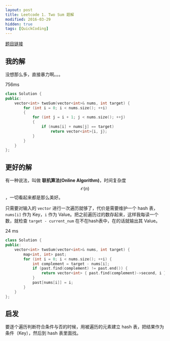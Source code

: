 ```yaml
---
layout: post
title: Leetcode 1. Two Sum 题解
modified: 2016-03-29
hidden: true
tags: [QuickCoding]
---
```


[题目链接](https://leetcode.com/problems/two-sum/)

## 我的解

没想那么多，直接暴力啊。。。

756ms

```cpp
class Solution {
public:
    vector<int> twoSum(vector<int>& nums, int target) {
        for (int i = 0; i < nums.size(); ++i)
        {
            for (int j = i + 1; j < nums.size(); ++j)
            {
                if (nums[i] + nums[j] == target)
                    return vector<int>{i, j};
            }
        }
    }
};
```

## 更好的解

有一种说法，叫做 **联机算法(Online Algorithm)**，时间复杂度 $$\mathcal{O}(n)$$，一切看起来都是那么美好。

只需要对输入的 `vector` 进行一次遍历就够了，代价是需要维护一个 hash 表，`nums[i]` 作为 Key，`i` 作为 Value。把之前遍历过的数存起来，这样我每读一个数，就检查 `target - current_num` 在不在hash表中，在的话就输出其 Value。

24 ms

```cpp
class Solution {
public:
    vector<int> twoSum(vector<int>& nums, int target) {
        map<int, int> past;
        for (int i = 0; i < nums.size(); ++i) {
            int complement = target - nums[i];
            if (past.find(complement) != past.end()) {
                return vector<int> { past.find(complement)->second, i };
            }
            past[nums[i]] = i;
        }
    }
};
```

## 启发

要逐个遍历判断符合条件与否的时候，用被遍历的元素建立 hash 表，把结果作为条件（Key），然后到 hash 表里面找。
